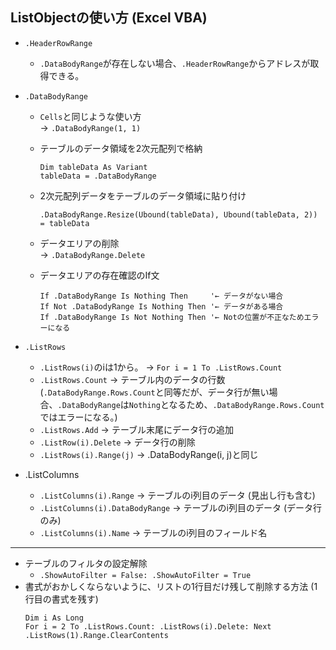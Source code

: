 ## ListObjectの使い方 (Excel VBA)

- `.HeaderRowRange`
  + `.DataBodyRange`が存在しない場合、`.HeaderRowRange`からアドレスが取得できる。
- `.DataBodyRange`
  + `Cells`と同じような使い方  
  → `.DataBodyRange(1, 1)`
  + テーブルのデータ領域を2次元配列で格納

    ```
    Dim tableData As Variant
    tableData = .DataBodyRange
    ```
    
  + 2次元配列データをテーブルのデータ領域に貼り付け
    ```
    .DataBodyRange.Resize(Ubound(tableData), Ubound(tableData, 2)) = tableData
    ```
  + データエリアの削除  
  → `.DataBodyRange.Delete`
  + データエリアの存在確認のIf文  
    ```
    If .DataBodyRange Is Nothing Then     '← データがない場合
    If Not .DataBodyRange Is Nothing Then '← データがある場合
    If .DataBodyRange Is Not Nothing Then '← Notの位置が不正なためエラーになる
    ```

- `.ListRows`
  + `.ListRows(i)`のiは1から。 → `For i = 1 To .ListRows.Count`
  + `.ListRows.Count` → テーブル内のデータの行数  
  (`.DataBodyRange.Rows.Count`と同等だが、データ行が無い場合、`.DataBodyRange`は`Nothing`となるため、`.DataBodyRange.Rows.Count`ではエラーになる。)
  + `.ListRows.Add` → テーブル末尾にデータ行の追加
  + `.ListRow(i).Delete` → データ行の削除
  + `.ListRows(i).Range(j)` → .DataBodyRange(i, j)と同じ
- .ListColumns
  + `.ListColumns(i).Range` → テーブルのi列目のデータ (見出し行も含む)
  + `.ListColumns(i).DataBodyRange` → テーブルのi列目のデータ (データ行のみ)
  + `.ListColumns(i).Name` → テーブルのi列目のフィールド名

* * *

- テーブルのフィルタの設定解除
  + `.ShowAutoFilter = False: .ShowAutoFilter = True`
- 書式がおかしくならないように、リストの1行目だけ残して削除する方法 (1行目の書式を残す)
    ```
    Dim i As Long
    For i = 2 To .ListRows.Count: .ListRows(i).Delete: Next
    .ListRows(1).Range.ClearContents
    ```

